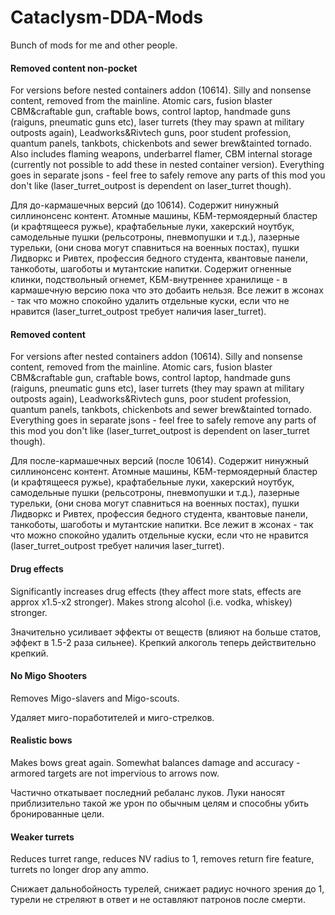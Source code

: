 # Cataclysm-DDA-Mods
Bunch of mods for me and other people.

#### **Removed content non-pocket**

For versions before nested containers addon (10614). Silly and nonsense content, removed from the mainline. Atomic cars, fusion blaster CBM&craftable gun, craftable bows, control laptop, handmade guns (raiguns, pneumatic guns etc), laser turrets (they may spawn at military outposts again), Leadworks&Rivtech guns, poor student profession, quantum panels, tankbots, chickenbots and sewer brew&tainted tornado. Also includes flaming weapons, underbarrel flamer, CBM internal storage (currently not possible to add these in nested container version). Everything goes in separate jsons - feel free to safely remove any parts of this mod you don't like (laser_turret_outpost is dependent on laser_turret though).

Для до-кармашечных версий (до 10614). Содержит нинужный силлинонсенс контент. Атомные машины, КБМ-термоядерный бластер (и крафтящееся ружье), крафтабельные луки, хакерский ноутбук, самодельные пушки (рельсотроны, пневмопушки и т.д.), лазерные турельки, (они снова могут спавниться на военных постах), пушки Лидворкс и Ривтех, профессия бедного студента, квантовые панели, танкоботы, шагоботы и мутантские напитки. Содержит огненные клинки, подствольный огнемет, КБМ-внутреннее хранилище - в кармашечную версию пока что это добаить нельзя. Все лежит в жсонах - так что можно спокойно удалить отдельные куски, если что не нравится (laser_turret_outpost требует наличия laser_turret).

#### **Removed content**

For versions after nested containers addon (10614). Silly and nonsense content, removed from the mainline. Atomic cars, fusion blaster CBM&craftable gun, craftable bows, control laptop, handmade guns (raiguns, pneumatic guns etc), laser turrets (they may spawn at military outposts again), Leadworks&Rivtech guns, poor student profession, quantum panels, tankbots, chickenbots and sewer brew&tainted tornado. Everything goes in separate jsons - feel free to safely remove any parts of this mod you don't like (laser_turret_outpost is dependent on laser_turret though).

Для после-кармашечных версий (после 10614). Содержит нинужный силлинонсенс контент. Атомные машины, КБМ-термоядерный бластер (и крафтящееся ружье), крафтабельные луки, хакерский ноутбук, самодельные пушки (рельсотроны, пневмопушки и т.д.), лазерные турельки, (они снова могут спавниться на военных постах), пушки Лидворкс и Ривтех, профессия бедного студента, квантовые панели, танкоботы, шагоботы и мутантские напитки. Все лежит в жсонах - так что можно спокойно удалить отдельные куски, если что не нравится (laser_turret_outpost требует наличия laser_turret).

#### **Drug effects**

Significantly increases drug effects (they affect more stats, effects are approx x1.5-x2 stronger). Makes strong alcohol (i.e. vodka, whiskey) stronger.

Значительно усиливает эффекты от веществ (влияют на больше статов, эффект в 1.5-2 раза сильнее). Крепкий алкоголь теперь действительно крепкий.

#### **No Migo Shooters**

Removes Migo-slavers and Migo-scouts.

Удаляет миго-поработителей и миго-стрелков.

#### **Realistic bows**

Makes bows great again. Somewhat balances damage and accuracy - armored targets are not impervious to arrows now.

Частично откатывает последний ребаланс луков. Луки наносят приблизительно такой же урон по обычным целям и способны убить бронированные цели.

#### **Weaker turrets**

Reduces turret range, reduces NV radius to 1, removes return fire feature, turrets no longer drop any ammo.

Снижает дальнобойность турелей, снижает радиус ночного зрения до 1, турели не стреляют в ответ и не оставляют патронов после смерти.
